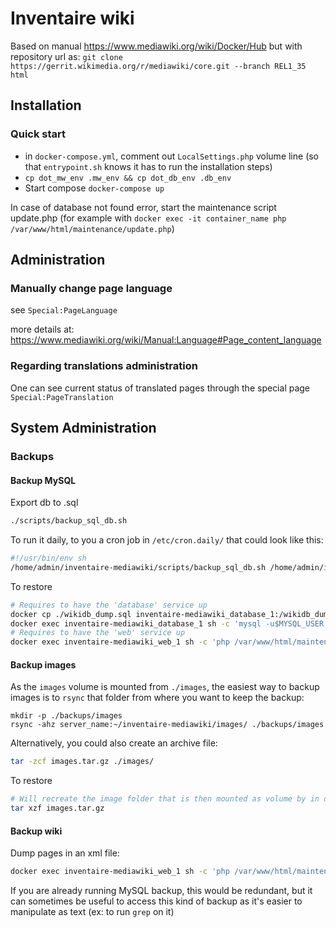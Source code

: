 # Inventaire wiki

Based on manual https://www.mediawiki.org/wiki/Docker/Hub but with repository url as: `git clone https://gerrit.wikimedia.org/r/mediawiki/core.git --branch REL1_35 html`

## Installation
### Quick start
 - in `docker-compose.yml`, comment out `LocalSettings.php` volume line (so that `entrypoint.sh` knows it has to run the installation steps)
 - `cp dot_mw_env .mw_env && cp dot_db_env .db_env`
 - Start compose `docker-compose up`

In case of database not found error, start the maintenance script update.php (for example with `docker exec -it container_name php /var/www/html/maintenance/update.php`)

## Administration

### Manually change page language

see `Special:PageLanguage`

more details at: https://www.mediawiki.org/wiki/Manual:Language#Page_content_language

### Regarding translations administration

One can see current status of translated pages through the special page `Special:PageTranslation`

## System Administration

### Backups
#### Backup MySQL
Export db to .sql

```sh
./scripts/backup_sql_db.sh
```

To run it daily, to you a cron job in `/etc/cron.daily/` that could look like this:
```sh
#!/usr/bin/env sh
/home/admin/inventaire-mediawiki/scripts/backup_sql_db.sh /home/admin/inventaire-mediawiki > /home/admin/inventaire-mediawiki/backups/logs 2>&1
```

To restore
```sh
# Requires to have the 'database' service up
docker cp ./wikidb_dump.sql inventaire-mediawiki_database_1:/wikidb_dump.sql
docker exec inventaire-mediawiki_database_1 sh -c 'mysql -u$MYSQL_USER -p$MYSQL_PASSWORD < /wikidb_dump.sql'
# Requires to have the 'web' service up
docker exec inventaire-mediawiki_web_1 sh -c 'php /var/www/html/maintenance/update.php'
```

#### Backup images
As the `images` volume is mounted from `./images`, the easiest way to backup images is to `rsync` that folder from where you want to keep the backup:
```
mkdir -p ./backups/images
rsync -ahz server_name:~/inventaire-mediawiki/images/ ./backups/images
```

Alternatively, you could also create an archive file:

```sh
tar -zcf images.tar.gz ./images/
```

To restore
```sh
# Will recreate the image folder that is then mounted as volume by in docker-compose.yml
tar xzf images.tar.gz
```

#### Backup wiki
Dump pages in an xml file:
```sh
docker exec inventaire-mediawiki_web_1 sh -c 'php /var/www/html/maintenance/dumpBackup.php --full --dbuser $MYSQL_USER --dbpass $MYSQL_PASSWORD' > wiki_backup.xml
```

If you are already running MySQL backup, this would be redundant, but it can sometimes be useful to access this kind of backup as it's easier to manipulate as text (ex: to run `grep` on it)
